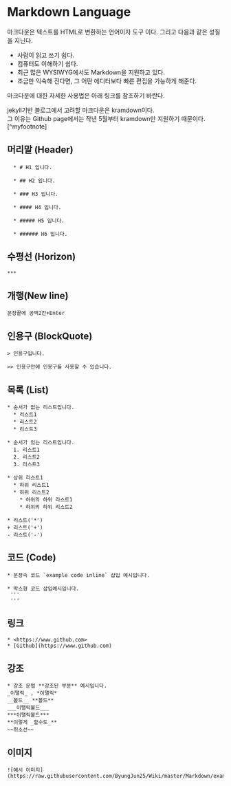 # Markdown Language

마크다운은 텍스트를 HTML로 변환하는 언어이자 도구 이다. 그리고 다음과 같은 성질을 지닌다.

- 사람이 읽고 쓰기 쉽다.  
- 컴퓨터도 이해하기 쉽다.  
- 최근 많은 WYSIWYG에서도 Markdown을 지원하고 있다.  
- 조금만 익숙해 진다면, 그 어떤 에디터보다 빠른 편집을 가능하게 해준다.

마크다운에 대한 자세한 사용법은 아래 링크를 참조하기 바란다.


jekyll기반 블로그에서 고려할 마크다운은 kramdown이다.  
그 이유는 Github page에서는 작년 5월부터 kramdown만 지원하기 때문이다. [\^myfootnote]


## 머리말 (Header)

```
  * # H1 입니다.

  * ## H2 입니다.

  * ### H3 입니다.

  * #### H4 입니다.

  * ##### H5 입니다.

  * ###### H6 입니다.
```

## 수평선 (Horizon)

```  
***
```

## 개행(New line)

```
문장끝에 공백2칸+Enter
```

## 인용구 (BlockQuote)

```
> 인용구입니다.

>> 인용구안에 인용구를 사용할 수 있습니다.
```

## 목록 (List)

```
* 순서가 없는 리스트입니다.
  * 리스트1
  * 리스트2
  * 리스트3

* 순서가 있는 리스트입니다.
  1. 리스트1
  2. 리스트2
  3. 리스트3

* 상위 리스트1
  * 하위 리스트1
  * 하위 리스트2
    * 하위의 하위 리스트1
    * 하위의 하위 리스트2

* 리스트('*')
+ 리스트('+')
- 리스트('-')
```

## 코드 (Code)

```
* 문장속 코드 `example code inline` 삽입 예시입니다.

* 박스형 코드 삽입예시입니다.
 '''
 '''

```

## 링크

```
* <https://www.github.com>
* [Github](https://www.github.com)
```

## 강조

```
* 강조 문법 **강조된 부분** 예시입니다.
_이탤릭_ , *이탤릭*
__볼드__ **볼드**
___이탤릭볼드___
***이탤릭볼드***
**이렇게 _할수도_**
~~취소선~~
```

## 이미지

```
![예시 이미지](https://raw.githubusercontent.com/ByungJun25/Wiki/master/Markdown/example_image.jpg)
```

